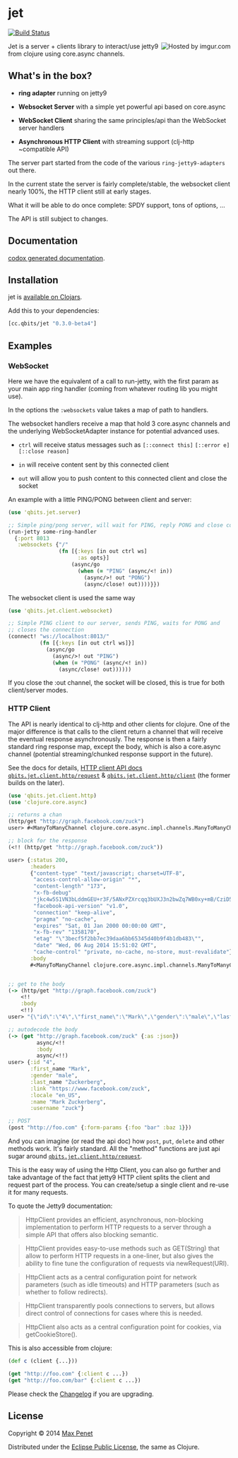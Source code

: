 # jet
[![Build Status](https://secure.travis-ci.org/mpenet/jet.png?branch=master)](http://travis-ci.org/mpenet/jet)

<img src="http://i.imgur.com/gs2v6d8.gif" title="Hosted by imgur.com" align="right"/>

Jet is a server + clients library to interact/use jetty9 from clojure
using core.async channels.

## What's in the box?

* **ring adapter** running on jetty9

* **Websocket Server** with a simple yet powerful api based on core.async

* **WebSocket Client** sharing the same principles/api than the WebSocket
  server handlers

* **Asynchronous HTTP Client** with streaming support (clj-http ~compatible API)

The server part started from the code of the various
`ring-jetty9-adapters` out there.

In the current state the server is fairly complete/stable, the
websocket client nearly 100%, the HTTP client still at early stages.

What it will be able to do once complete:
SPDY support, tons of options, ...

The API is still subject to changes.

## Documentation

[codox generated documentation](http://mpenet.github.io/jet/).

## Installation

jet is [available on Clojars](https://clojars.org/cc.qbits/jet).

Add this to your dependencies:

```clojure
[cc.qbits/jet "0.3.0-beta4"]
```
## Examples

### WebSocket

Here we have the equivalent of a call to run-jetty, with the first
param as your main app ring handler (coming from whatever routing lib
you might use).

In the options the `:websockets` value takes a map of path to
handlers.

The websocket handlers receive a map that hold 3 core.async channels
and the underlying WebSocketAdapter instance for potential advanced uses.

* `ctrl` will receive status messages such as `[::connect this]`
`[::error e]` `[::close reason]`

* `in` will receive content sent by this connected client

* `out` will allow you to push content to this connected client and
  close the socket


An example with a little PING/PONG between client and server:

```clojure
(use 'qbits.jet.server)

;; Simple ping/pong server, will wait for PING, reply PONG and close connection
(run-jetty some-ring-handler
  {:port 8013
   :websockets {"/"
                (fn [{:keys [in out ctrl ws]
                      :as opts}]
                    (async/go
                      (when (= "PING" (async/<! in))
                        (async/>! out "PONG")
                        (async/close! out))))}})
```

The websocket client is used the same way

```clojure
(use 'qbits.jet.client.websocket)

;; Simple PING client to our server, sends PING, waits for PONG and
;; closes the connection
(connect! "ws://localhost:8013/"
          (fn [{:keys [in out ctrl ws]}]
            (async/go
              (async/>! out "PING")
              (when (= "PONG" (async/<! in))
                (async/close! out))))))
```

If you close the :out channel, the socket will be closed, this is true
for both client/server modes.


### HTTP Client

The API is nearly identical to clj-http and other clients for
clojure. One of the major difference is that calls to the client
return a channel that will receive the eventual response
asynchronously.  The response is then a fairly standard ring response
map, except the body, which is also a core.async channel (potential
streaming/chunked response support in the future).

See the docs for details,
[HTTP client API docs](http://mpenet.github.io/jet/qbits.jet.client.http.html)
[`qbits.jet.client.http/request`](http://mpenet.github.io/jet/qbits.jet.client.http.html#var-request) &
[`qbits.jet.client.http/client`](http://mpenet.github.io/jet/qbits.jet.client.http.html#var-client) (the former builds on the later).



```clojure
(use 'qbits.jet.client.http)
(use 'clojure.core.async)

;; returns a chan
(http/get "http://graph.facebook.com/zuck")
user> #<ManyToManyChannel clojure.core.async.impl.channels.ManyToManyChannel@731db933>

;; block for the response
(<!! (http/get "http://graph.facebook.com/zuck"))

user> {:status 200,
       :headers
       {"content-type" "text/javascript; charset=UTF-8",
        "access-control-allow-origin" "*",
        "content-length" "173",
        "x-fb-debug"
        "jkc4w5S1VN3bLddmGEU+r3F/5ANxPZXrcqq3bUXJ3n2bwZq7WB0xy+mB/CziD56wHWd2us//p2dTmRQSIiW+Yg==",
        "facebook-api-version" "v1.0",
        "connection" "keep-alive",
        "pragma" "no-cache",
        "expires" "Sat, 01 Jan 2000 00:00:00 GMT",
        "x-fb-rev" "1358170",
        "etag" "\"3becf5f2bb7ec39daa6bb65345d40b9f4b1db483\"",
        "date" "Wed, 06 Aug 2014 15:51:02 GMT",
        "cache-control" "private, no-cache, no-store, must-revalidate"},
       :body
       #<ManyToManyChannel clojure.core.async.impl.channels.ManyToManyChannel@7ca698b0>}


;; get to the body
(-> (http/get "http://graph.facebook.com/zuck")
    <!!
    :body
    <!!)
user> "{\"id\":\"4\",\"first_name\":\"Mark\",\"gender\":\"male\",\"last_name\":\"Zuckerberg\",\"link\":\"https:\\/\\/www.facebook.com\\/zuck\",\"locale\":\"en_US\",\"name\":\"Mark Zuckerberg\",\"username\":\"zuck\"}"

;; autodecode the body
(-> (get "http://graph.facebook.com/zuck" {:as :json})
         async/<!!
         :body
         async/<!!)
user> {:id "4",
       :first_name "Mark",
       :gender "male",
       :last_name "Zuckerberg",
       :link "https://www.facebook.com/zuck",
       :locale "en_US",
       :name "Mark Zuckerberg",
       :username "zuck"}

;; POST
(post "http://foo.com" {:form-params {:foo "bar" :baz 1}})
```

And you can imagine (or read the api doc) how `post`, `put`, `delete`
and other methods work. It's fairly standard. All the "method"
functions are just api sugar around [`qbits.jet.client.http/request`](http://mpenet.github.io/jet/qbits.jet.client.http.html#var-request).

This is the easy way of using the Http Client, you can also go further
and take advantage of the fact that jetty9 HTTP client splits the client
and request part of the process. You can create/setup a single client
and re-use it for many requests.

To quote the Jetty9 documentation:

> HttpClient provides an efficient, asynchronous, non-blocking
> implementation to perform HTTP requests to a server through a simple
> API that offers also blocking semantic.

> HttpClient provides easy-to-use methods such as GET(String) that
> allow to perform HTTP requests in a one-liner, but also gives the
> ability to fine tune the configuration of requests via
> newRequest(URI).

> HttpClient acts as a central configuration point for network
> parameters (such as idle timeouts) and HTTP parameters (such as
> whether to follow redirects).

> HttpClient transparently pools connections to servers, but allows
> direct control of connections for cases where this is needed.

> HttpClient also acts as a central configuration point for cookies,
> via getCookieStore().


This is also accessible from clojure:
```clojure
(def c (client {...}))

(get "http://foo.com" {:client c ...})
(get "http://foo.com/bar" {:client c ...})

```

Please check the
[Changelog](https://github.com/mpenet/jet/blob/master/CHANGELOG.md)
if you are upgrading.

## License

Copyright © 2014 [Max Penet](http://twitter.com/mpenet)

Distributed under the
[Eclipse Public License](http://www.eclipse.org/legal/epl-v10.html),
the same as Clojure.
